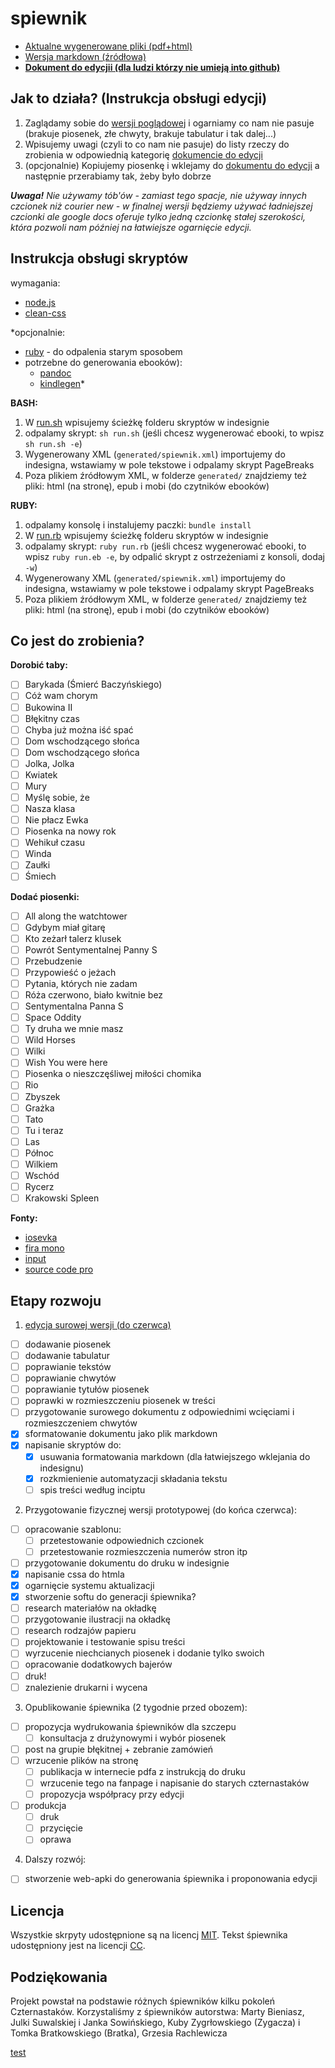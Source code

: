 # spiewnik

- [Aktualne wygenerowane pliki (pdf+html)](https://github.com/iansowinski/spiewnik/releases)
- [Wersja markdown (źródłowa)](https://github.com/iansowinski/spiewnik/blob/master/spiewnik.md)
- **[Dokument do edycjii (dla ludzi którzy nie umieją into github)](https://docs.google.com/document/d/1uRUAUEv_SaCI_815sAskEVCUBoUeLJSJrEcUolSJ8Oc/edit?usp=sharing)**

## Jak to działa? (Instrukcja obsługi edycji)

1. Zaglądamy sobie do [wersji poglądowej](https://github.com/iansowinski/spiewnik/releases) i ogarniamy co nam nie pasuje (brakuje piosenek, złe chwyty, brakuje tabulatur i tak dalej...)
2. Wpisujemy uwagi (czyli to co nam nie pasuje) do listy rzeczy do zrobienia w odpowiednią kategorię [dokumencie do edycji](https://docs.google.com/document/d/1uRUAUEv_SaCI_815sAskEVCUBoUeLJSJrEcUolSJ8Oc/edit?usp=sharing)
3. (opcjonalnie) Kopiujemy piosenkę i wklejamy do [dokumentu do edycji](https://docs.google.com/document/d/1uRUAUEv_SaCI_815sAskEVCUBoUeLJSJrEcUolSJ8Oc/edit?usp=sharing) a następnie przerabiamy tak, żeby było dobrze

**_Uwaga!_** _Nie używamy tób'ów - zamiast tego spacje, nie używay innych czcionek niż courier new - w finalnej wersji będziemy używać ładniejszej czcionki ale google docs oferuje tylko jedną czcionkę stałej szerokości, która pozwoli nam później na łatwiejsze ogarnięcie edycji._

## Instrukcja obsługi skryptów

wymagania: 
  - [node.js](https://nodejs.org/en/)
  - [clean-css](https://github.com/jakubpawlowicz/clean-css)

*opcjonalnie:
  - [ruby](https://www.ruby-lang.org/en/) - do odpalenia starym sposobem
  - potrzebne do generowania ebooków): 
    - [pandoc](http://pandoc.org/)
    - [kindlegen](https://www.amazon.com/gp/feature.html?docId=1000765211)*

**BASH:**

1. W [run.sh](https://github.com/iansowinski/spiewnik/blob/master/run.sh) wpisujemy ścieżkę folderu skryptów w indesignie
2. odpalamy skrypt: `sh run.sh` (jeśli chcesz wygenerować ebooki, to wpisz `sh run.sh -e`)
3. Wygenerowany XML (`generated/spiewnik.xml`) importujemy do indesigna, wstawiamy w pole tekstowe i odpalamy skrypt PageBreaks
4. Poza plikiem źródłowym XML, w folderze `generated/` znajdziemy też pliki: html (na stronę), epub i mobi (do czytników ebooków)

**RUBY:**

1. odpalamy konsolę i instalujemy paczki: `bundle install`
2. W [run.rb](https://github.com/iansowinski/spiewnik/blob/master/run.rb) wpisujemy ścieżkę folderu skryptów w indesignie
3. odpalamy skrypt: `ruby run.rb` (jeśli chcesz wygenerować ebooki, to wpisz `ruby run.eb -e`, by odpalić skrypt z ostrzeżeniami z konsoli, dodaj `-w`)
4. Wygenerowany XML (`generated/spiewnik.xml`) importujemy do indesigna, wstawiamy w pole tekstowe i odpalamy skrypt PageBreaks
5. Poza plikiem źródłowym XML, w folderze `generated/` znajdziemy też pliki: html (na stronę), epub i mobi (do czytników ebooków)

## Co jest do zrobienia?

**Dorobić taby:**

- [ ] Barykada (Śmierć Baczyńskiego)
- [ ] Cóż wam chorym
- [ ] Bukowina II
- [ ] Błękitny czas
- [ ] Chyba już można iść spać
- [ ] Dom wschodzącego słońca
- [ ] Dom wschodzącego słońca
- [ ] Jolka, Jolka
- [ ] Kwiatek
- [ ] Mury
- [ ] Myślę sobie, że
- [ ] Nasza klasa
- [ ] Nie płacz Ewka
- [ ] Piosenka na nowy rok
- [ ] Wehikuł czasu
- [ ] Winda
- [ ] Zaułki
- [ ] Śmiech

**Dodać piosenki:**

- [ ] All along the watchtower
- [ ] Gdybym miał gitarę
- [ ] Kto zeżarł talerz klusek
- [ ] Powrót Sentymentalnej Panny S
- [ ] Przebudzenie
- [ ] Przypowieść o jeżach
- [ ] Pytania, których nie zadam
- [ ] Róża czerwono, biało kwitnie bez
- [ ] Sentymentalna Panna S
- [ ] Space Oddity
- [ ] Ty druha we mnie masz
- [ ] Wild Horses
- [ ] Wilki
- [ ] Wish You were here
- [ ] Piosenka o nieszczęśliwej miłości chomika
- [ ] Rio
- [ ] Zbyszek
- [ ] Grażka
- [ ] Tato
- [ ] Tu i teraz
- [ ] Las
- [ ] Północ
- [ ] Wilkiem
- [ ] Wschód
- [ ] Rycerz
- [ ] Krakowski Spleen

**Fonty:**

- [iosevka](https://be5invis.github.io/Iosevka/)
- [fira mono](https://mozilla.github.io/Fira/)
- [input](http://input.fontbureau.com/preview/)
- [source code pro](https://fonts.google.com/specimen/Source+Code+Pro)

## Etapy rozwoju

1. [edycja surowej wersji (do czerwca)](https://github.com/iansowinski/spiewnik#jak-to-działa)

  - [ ] dodawanie piosenek
  - [ ] dodawanie tabulatur
  - [ ] poprawianie tekstów
  - [ ] poprawianie chwytów
  - [ ] poprawianie tytułów piosenek
  - [ ] poprawki w rozmieszczeniu piosenek w treści
  - [ ] przygotowanie surowego dokumentu z odpowiednimi wcięciami i rozmieszczeniem chwytów
  - [x] sformatowanie dokumentu jako plik markdown
  - [x] napisanie skryptów do:
    - [x] usuwania formatowania markdown (dla łatwiejszego wklejania do indesignu)
    - [x] rozkmienienie automatyzacji składania tekstu
    - [ ] spis treści według inciptu

2. Przygotowanie fizycznej wersji prototypowej (do końca czerwca):

  - [ ] opracowanie szablonu:
    - [ ] przetestowanie odpowiednich czcionek
    - [ ] przetestowanie rozmieszczenia numerów stron itp
  - [ ] przygotowanie dokumentu do druku w indesignie
  - [x] napisanie cssa do htmla
  - [x] ogarnięcie systemu aktualizacji
  - [x] stworzenie softu do generacji śpiewnika?
  - [ ] research materiałów na okładkę
  - [ ] przygotowanie ilustracji na okładkę
  - [ ] research rodzajów papieru
  - [ ] projektowanie i testowanie spisu treści
  - [ ] wyrzucenie niechcianych piosenek i dodanie tylko swoich
  - [ ] opracowanie dodatkowych bajerów
  - [ ] druk!
  - [ ] znalezienie drukarni i wycena

3. Opublikowanie śpiewnika (2 tygodnie przed obozem):

  - [ ] propozycja wydrukowania śpiewników dla szczepu
    - [ ] konsultacja z drużynowymi i wybór piosenek
  - [ ] post na grupie błękitnej + zebranie zamówień
  - [ ] wrzucenie plików na stronę
    - [ ] publikacja w internecie pdfa z instrukcją do druku
    - [ ] wrzucenie tego na fanpage i napisanie do starych czternastaków
    - [ ] propozycja współpracy przy edycji
  - [ ] produkcja
    - [ ] druk
    - [ ] przycięcie
    - [ ] oprawa

4. Dalszy rozwój:
  
  - [ ] stworzenie web-apki do generowania śpiewnika i proponowania edycji

## Licencja

Wszystkie skrpyty udostępnione są na licencj [MIT](https://github.com/iansowinski/spiewnik/blob/master/license/MIT.txt). Tekst śpiewnika udostępniony jest na licencji [CC](https://github.com/iansowinski/spiewnik/blob/master/license/CC.txt).

## Podziękowania

Projekt powstał na podstawie różnych śpiewników kilku pokoleń Czternastaków. Korzystaliśmy z śpiewników autorstwa: Marty Bieniasz, Julki Suwalskiej i Janka Sowińskiego, Kuby Zygrłowskiego (Zygacza) i Tomka Bratkowskiego (Bratka), Grzesia Rachlewicza

[test](test)
